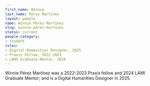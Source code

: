 ```yaml
---
first_name: Winnie
last_name: Pérez Martínez
layout: people
name: Winnie Pérez Martínez
slug: winnie-pérez-martínez
status: current
people-category:
- student
roles:
- Digital Humanities Designer, 2025
- Praxis Fellow, 2022-2023
- LAMI Graduate Mentor, 2024
---
```

Winnie Pérez Martínez was a 2022-2023 Praxis fellow and 2024 LAMI Graduate Mentor; and is a Digital Humanities Designer in 2025.
